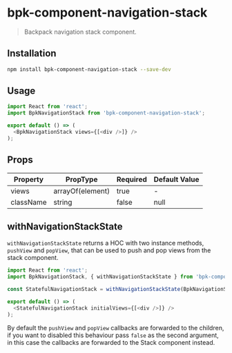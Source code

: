 # bpk-component-navigation-stack

> Backpack navigation stack component.

## Installation

```sh
npm install bpk-component-navigation-stack --save-dev
```

## Usage

```js
import React from 'react';
import BpkNavigationStack from 'bpk-component-navigation-stack';

export default () => (
  <BpkNavigationStack views={[<div />]} />
);
```

## Props

| Property  | PropType         | Required | Default Value |
| --------- | ---------------- | -------- | ------------- |
| views     | arrayOf(element) | true     | -             |
| className | string           | false    | null          |

## withNavigationStackState

`withNavigationStackState` returns a HOC with two instance methods, `pushView` and `popView`,
that can be used to push and pop views from the stack component.


```js
import React from 'react';
import BpkNavigationStack, { withNavigationStackState } from 'bpk-component-navigation-stack';

const StatefulNavigationStack = withNavigationStackState(BpkNavigationStack);

export default () => (
  <StatefulNavigationStack initialViews={[<div />]} />
);
```

By default the `pushView` and `popView` callbacks are forwarded to the children, if you
want to disabled this behaviour pass `false` as the second argument, in this case the
callbacks are forwarded to the Stack component instead.
